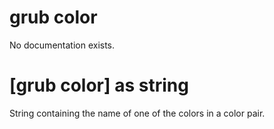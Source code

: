 # grub color

No documentation exists.

# [grub color] as string

String containing the name of one of the colors in a color pair.
